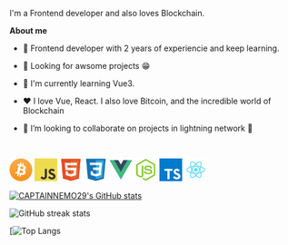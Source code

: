 
I'm a Frontend developer and also loves Blockchain.

**About me**

- 👩 Frontend developer with 2 years of experiencie and keep learning.

- 💼 Looking for awsome projects 😁

- 🌱 I'm currently learning Vue3.

- ❤ I love Vue, React. I also love Bitcoin, and the incredible world of Blockchain

- 👯 I’m looking to collaborate on projects in lightning network 🙌

<br />

<code><img height="40" src="https://raw.githubusercontent.com/github/explore/80688e429a7d4ef2fca1e82350fe8e3517d3494d/topics/bitcoin/bitcoin.png"></code>
<code><img height="40" src="https://raw.githubusercontent.com/github/explore/80688e429a7d4ef2fca1e82350fe8e3517d3494d/topics/javascript/javascript.png"></code>
<code><img height="40" src="https://raw.githubusercontent.com/devicons/devicon/2ae2a900d2f041da66e950e4d48052658d850630/icons/html5/html5-original.svg"></code>
<code><img height="40" src="https://raw.githubusercontent.com/devicons/devicon/2ae2a900d2f041da66e950e4d48052658d850630/icons/css3/css3-original.svg"></code>
<code><img height="40" src="https://raw.githubusercontent.com/github/explore/80688e429a7d4ef2fca1e82350fe8e3517d3494d/topics/vue/vue.png"></code>
<code><img height="40" src="https://raw.githubusercontent.com/devicons/devicon/2ae2a900d2f041da66e950e4d48052658d850630/icons/nodejs/nodejs-original.svg"></code> 
<code><img height="40" src="https://raw.githubusercontent.com/github/explore/80688e429a7d4ef2fca1e82350fe8e3517d3494d/topics/typescript/typescript.png"></code>
<code><img height="40" src="https://raw.githubusercontent.com/github/explore/80688e429a7d4ef2fca1e82350fe8e3517d3494d/topics/react/react.png"></code>

 
[![CAPTAINNEMO29's GitHub stats](https://github-readme-stats.vercel.app/api?username=CAPTAINNEMO29&show_icons=true&theme=dark)](https://github.com/CAPTAINNEMO29)

![GitHub streak stats](https://github-readme-streak-stats.herokuapp.com/?user=CAPTAINNEMO29&theme=dark)  

[![Top Langs](https://github-readme-stats.vercel.app/api/top-langs/?username=CAPTAINNEMO29&langs_count=7&show_icons=true&theme=dark)